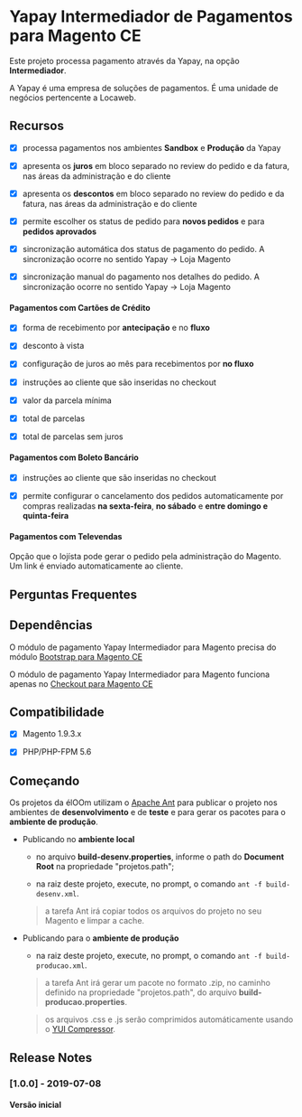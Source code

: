 # Yapay Intermediador de Pagamentos para Magento CE

Este projeto processa pagamento através da Yapay, na opção **Intermediador**.

A Yapay é uma empresa de soluções de pagamentos. É uma unidade de negócios pertencente a Locaweb.

## Recursos

- [x] processa pagamentos nos ambientes **Sandbox** e **Produção** da Yapay

- [x] apresenta os **juros** em bloco separado no review do pedido e da fatura, nas áreas da administração e do cliente
 
- [x] apresenta os **descontos** em bloco separado no review do pedido e da fatura, nas áreas da administração e do cliente 

- [x] permite escolher os status de pedido para **novos pedidos** e para **pedidos aprovados**

- [x] sincronização automática dos status de pagamento do pedido. A sincronização ocorre no sentido Yapay -> Loja Magento

- [x] sincronização manual do pagamento nos detalhes do pedido. A sincronização ocorre no sentido Yapay -> Loja Magento

#### Pagamentos com **Cartões de Crédito**

- [x] forma de recebimento por **antecipação** e no **fluxo**

- [x] desconto à vista

- [x] configuração de juros ao mês para recebimentos por **no fluxo**

- [x] instruções ao cliente que são inseridas no checkout

- [x] valor da parcela mínima

- [x] total de parcelas

- [x] total de parcelas sem juros
 
#### Pagamentos com **Boleto Bancário**

- [x] instruções ao cliente que são inseridas no checkout

- [x] permite configurar o cancelamento dos pedidos automaticamente por compras realizadas **na sexta-feira**, **no sábado** e **entre domingo e quinta-feira**

#### Pagamentos com **Televendas**

Opção que o lojísta pode gerar o pedido pela administração do Magento. Um link é enviado automaticamente ao cliente.

## Perguntas Frequentes


## Dependências


O módulo de pagamento Yapay Intermediador para Magento precisa do módulo [Bootstrap para Magento CE](https://github.com/eloom/bootstrap-magento-ce)

O módulo de pagamento Yapay Intermediador para Magento funciona apenas no [Checkout para Magento CE](https://github.com/eloom/checkout-magento-ce)


## Compatibilidade

- [x] Magento 1.9.3.x

- [x] PHP/PHP-FPM 5.6

## Começando

Os projetos da élOOm utilizam o [Apache Ant](https://ant.apache.org/) para publicar o projeto nos ambientes de **desenvolvimento** e de **teste** e para gerar os pacotes para o **ambiente de produção**.

- Publicando no **ambiente local**

	- no arquivo **build-desenv.properties**, informe o path do **Document Root** na propriedade "projetos.path";
	
	- na raiz deste projeto, execute, no prompt, o comando ```ant -f build-desenv.xml```.
	
	
	> a tarefa Ant irá copiar todos os arquivos do projeto no seu Magento e limpar a cache.
	

- Publicando para o **ambiente de produção**

	- na raiz deste projeto, execute, no prompt, o comando ```ant -f build-producao.xml```.
	
	
	> a tarefa Ant irá gerar um pacote no formato .zip, no caminho definido na propriedade "projetos.path", do arquivo **build-producao.properties**.

	> os arquivos .css e .js serão comprimidos automáticamente usando o [YUI Compressor](https://yui.github.io/yuicompressor/).
	

## Release Notes

### [1.0.0] - 2019-07-08

#### Versão inicial